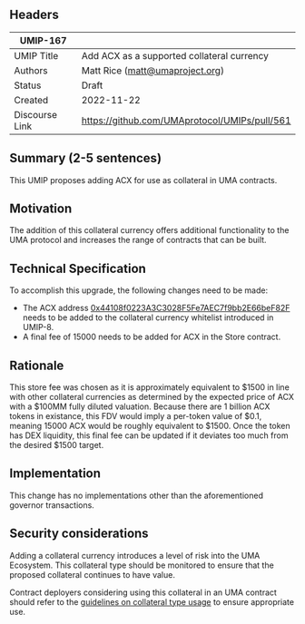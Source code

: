 ## Headers

| UMIP-167            |                                                      |
| ------------------- | ---------------------------------------------------- |
| UMIP Title          | Add ACX as a supported collateral currency           |
| Authors             | Matt Rice (matt@umaproject.org)                      |
| Status              | Draft                                                |
| Created             | 2022-11-22                                           |
| Discourse Link      | https://github.com/UMAprotocol/UMIPs/pull/561        |

## Summary (2-5 sentences)

This UMIP proposes adding ACX for use as collateral in UMA contracts.

## Motivation

The addition of this collateral currency offers additional functionality to the UMA protocol and increases the range of contracts that can be built.

## Technical Specification

To accomplish this upgrade, the following changes need to be made:

-   The ACX address [0x44108f0223A3C3028F5Fe7AEC7f9bb2E66beF82F](https://etherscan.io/address/0x44108f0223A3C3028F5Fe7AEC7f9bb2E66beF82F) needs to be added to the collateral currency whitelist introduced in UMIP-8.
-   A final fee of 15000 needs to be added for ACX in the Store contract.
    

## Rationale

This store fee was chosen as it is approximately equivalent to $1500 in line with other collateral currencies as determined by the expected price of ACX with a $100MM fully diluted valuation. Because there are 1 billion ACX tokens in existance, this FDV would imply a per-token value of $0.1, meaning 15000 ACX would be roughly equivalent to $1500. Once the token has DEX liquidity, this final fee can be updated if it deviates too much from the desired $1500 target.

## Implementation

This change has no implementations other than the aforementioned governor transactions.

## Security considerations

Adding a collateral currency introduces a level of risk into the UMA Ecosystem.  This collateral type should be monitored to ensure that the proposed collateral continues to have value.

Contract deployers considering using this collateral in an UMA contract should refer to the [guidelines on collateral type usage](https://docs.umaproject.org/uma-tokenholders/guidence-on-collateral-currency-addition) to ensure appropriate use.
